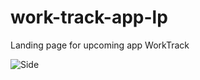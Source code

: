 # work-track-app-lp
Landing page for upcoming app WorkTrack

![Side](https://github.com/user-attachments/assets/3d1af481-23d5-4eff-aa7d-921606f77343)
